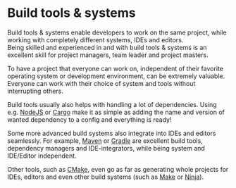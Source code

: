 # Build tools & systems

Build tools & systems enable developers to work on the same project, while working with completely different systems, IDEs and editors.  
Being skilled and experienced in and with build tools & systems is an excellent skill for project managers, team leader and project masters.

To have a project that everyone can work on, independent of their favorite operating system or development environment, can be extremely valuable.
Everyone can work with their choice of system and tools without interrupting others.

Build tools usually also helps with handling a lot of dependencies.
Using e.g. [NodeJS](https://nodejs.org/) or [Cargo](https://doc.rust-lang.org/cargo/) make it as simple as adding the name and version of wanted dependency to a config and everything is ready!

Some more advanced build systems also integrate into IDEs and editors seamlessly.
For example, [Maven](https://maven.apache.org/) or [Gradle](https://gradle.com/) are excellent build tools, dependency managers and IDE-integrators, while being system and IDE/Editor independent.

Other tools, such as [CMake](https://cmake.org/), even go as far as generating whole projects for IDEs, editors and even other build systems (such as [Make](https://www.gnu.org/software/make/) or [Ninja](https://ninja-build.org/)).
